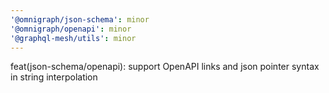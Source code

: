 ```yaml
---
'@omnigraph/json-schema': minor
'@omnigraph/openapi': minor
'@graphql-mesh/utils': minor
---
```


feat(json-schema/openapi): support OpenAPI links and json pointer syntax in string interpolation
